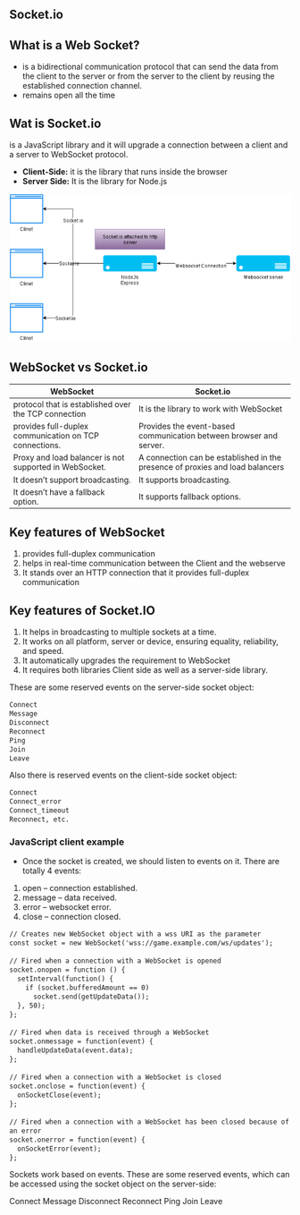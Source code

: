 ## Socket.io
## What is a Web Socket?
 - is a bidirectional communication protocol that can send the data from the client to the server or from the server to the client by reusing the established connection channel.
 -  remains open all the time
 
 ## Wat is Socket.io 
  is a JavaScript library and it will upgrade a connection between a client and a server to WebSocket protocol. 

 - **Client-Side:** it is the library that runs inside the browser
 - **Server Side:** It is the library for Node.js

 ![](./images/WebSocketConnection.png)

 ## WebSocket vs Socket.io
| WebSocket  |  Socket.io |
|---|---|
|protocol that is established over the TCP connection | It is the library to work with WebSocket   |
|provides full-duplex communication on TCP connections.| Provides the event-based communication between browser and server.  |
|Proxy and load balancer is not supported in WebSocket.   |A connection can be established in the presence of proxies and load balancers   |
|It doesn’t support broadcasting.  | 	It supports broadcasting.  |
|It doesn’t have a fallback option.   | It supports fallback options.  |

## Key features of WebSocket 
1. provides full-duplex communication
2. helps in real-time communication between the Client and the webserve
3. It stands over an HTTP connection that it provides full-duplex communication
## Key features of Socket.IO
1. It helps in broadcasting to multiple sockets at a time.
2. It works on all platform, server or device, ensuring equality, reliability, and speed.
3. It automatically upgrades the requirement to WebSocket
4. It requires both libraries Client side as well as a server-side library.

These are some reserved events on the server-side socket object:
```
Connect
Message
Disconnect
Reconnect
Ping
Join
Leave
```
Also there is reserved events on the client-side socket object:
```
Connect
Connect_error
Connect_timeout
Reconnect, etc.
```
### JavaScript client example
- Once the socket is created, we should listen to events on it. There are totally 4 events:

1. open – connection established.
2. message – data received.
3. error – websocket error.
4. close – connection closed.

```
// Creates new WebSocket object with a wss URI as the parameter
const socket = new WebSocket('wss://game.example.com/ws/updates');

// Fired when a connection with a WebSocket is opened
socket.onopen = function () {
  setInterval(function() {
    if (socket.bufferedAmount == 0)
      socket.send(getUpdateData());
  }, 50);
};

// Fired when data is received through a WebSocket
socket.onmessage = function(event) {
  handleUpdateData(event.data);
};

// Fired when a connection with a WebSocket is closed
socket.onclose = function(event) {
  onSocketClose(event);
};

// Fired when a connection with a WebSocket has been closed because of an error
socket.onerror = function(event) {
  onSocketError(event);
};
```

Sockets work based on events. These are some reserved events, which can be accessed using the socket object on the server-side:

Connect
Message
Disconnect
Reconnect
Ping
Join
Leave

